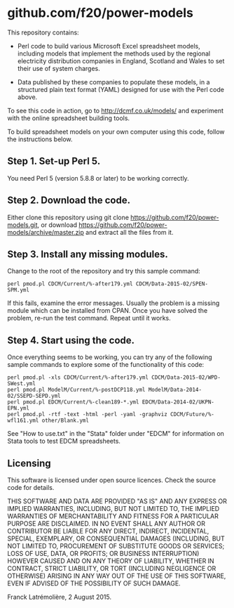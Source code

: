github.com/f20/power-models
===========================

This repository contains:

* Perl code to build various Microsoft Excel spreadsheet models, including models that
implement the methods used by the regional electricity distribution companies in England,
Scotland and Wales to set their use of system charges.

* Data published by these companies to populate these models, in a structured plain text format
(YAML) designed for use with the Perl code above.

To see this code in action, go to http://dcmf.co.uk/models/ and experiment with the online
spreadsheet building tools.

To build spreadsheet models on your own computer using this code, follow the instructions below.

Step 1.  Set-up Perl 5.
-----------------------

You need Perl 5 (version 5.8.8 or later) to be working correctly.

Step 2.  Download the code.
---------------------------

Either clone this repository using git clone https://github.com/f20/power-models.git, or
download https://github.com/f20/power-models/archive/master.zip and extract all the files from it.

Step 3.  Install any missing modules.
-------------------------------------

Change to the root of the repository and try this sample command:

    perl pmod.pl CDCM/Current/%-after179.yml CDCM/Data-2015-02/SPEN-SPM.yml

If this fails, examine the error messages.  Usually the problem is a missing module
which can be installed from CPAN.  Once you have solved the problem, re-run the test command.
Repeat until it works.

Step 4.  Start using the code.
------------------------------

Once everything seems to be working, you can try any of the following sample commands to
explore some of the functionality of this code:

    perl pmod.pl -xls CDCM/Current/%-after179.yml CDCM/Data-2015-02/WPD-SWest.yml
    perl pmod.pl ModelM/Current/%-postDCP118.yml ModelM/Data-2014-02/SSEPD-SEPD.yml
    perl pmod.pl EDCM/Current/%-clean189-*.yml EDCM/Data-2014-02/UKPN-EPN.yml
    perl pmod.pl -rtf -text -html -perl -yaml -graphviz CDCM/Future/%-wfl161.yml other/Blank.yml

See "How to use.txt" in the "Stata" folder under "EDCM" for information on Stata tools
to test EDCM spreadsheets.

Licensing
---------

This software is licensed under open source licences. Check the source code for details.

THIS SOFTWARE AND DATA ARE PROVIDED "AS IS" AND ANY EXPRESS OR IMPLIED WARRANTIES, INCLUDING,
BUT NOT LIMITED TO, THE IMPLIED WARRANTIES OF MERCHANTABILITY AND FITNESS FOR A PARTICULAR
PURPOSE ARE DISCLAIMED. IN NO EVENT SHALL ANY AUTHOR OR CONTRIBUTOR BE LIABLE FOR ANY DIRECT,
INDIRECT, INCIDENTAL, SPECIAL, EXEMPLARY, OR CONSEQUENTIAL DAMAGES (INCLUDING, BUT NOT LIMITED
TO, PROCUREMENT OF SUBSTITUTE GOODS OR SERVICES; LOSS OF USE, DATA, OR PROFITS; OR BUSINESS
INTERRUPTION) HOWEVER CAUSED AND ON ANY THEORY OF LIABILITY, WHETHER IN CONTRACT, STRICT
LIABILITY, OR TORT (INCLUDING NEGLIGENCE OR OTHERWISE) ARISING IN ANY WAY OUT OF THE USE OF THIS
SOFTWARE, EVEN IF ADVISED OF THE POSSIBILITY OF SUCH DAMAGE.

Franck Latrémolière, 2 August 2015.
